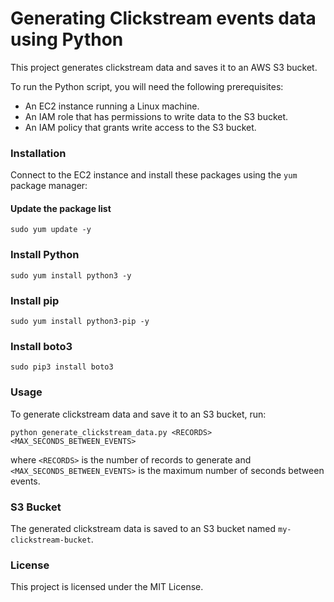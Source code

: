 # Generating Clickstream events data using Python
This project generates clickstream data and saves it to an AWS S3 bucket.

To run the Python script, you will need the following prerequisites:

* An EC2 instance running a Linux machine.
* An IAM role that has permissions to write data to the S3 bucket.
* An IAM policy that grants write access to the S3 bucket.

### Installation
Connect to the EC2 instance and install these packages using the `yum` package manager:


#### Update the package list
```
sudo yum update -y
```
### Install Python
```
sudo yum install python3 -y
```
### Install pip
```
sudo yum install python3-pip -y
```
### Install boto3
```
sudo pip3 install boto3
```

### Usage
To generate clickstream data and save it to an S3 bucket, run:

```
python generate_clickstream_data.py <RECORDS> <MAX_SECONDS_BETWEEN_EVENTS>
```
where `<RECORDS>` is the number of records to generate and `<MAX_SECONDS_BETWEEN_EVENTS>` is the maximum number of seconds between events.

### S3 Bucket
The generated clickstream data is saved to an S3 bucket named `my-clickstream-bucket`.

### License
This project is licensed under the MIT License.
